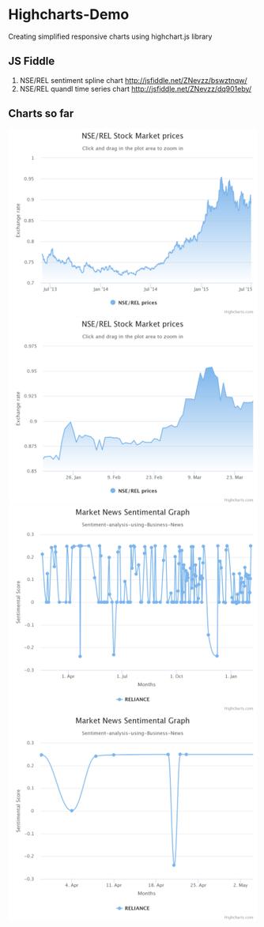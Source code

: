 # Highcharts-Demo
Creating simplified responsive charts using highchart.js library

## JS Fiddle
1. NSE/REL sentiment spline chart http://jsfiddle.net/ZNevzz/bswztnqw/
2. NSE/REL quandl time series chart http://jsfiddle.net/ZNevzz/dq901eby/

## Charts so far

![Time series Area](https://github.com/ZNClub-Javascript/Highcharts-Demo/blob/master/charts/NSE_REL_area_1.png "Time series Area")
![Time series Area Zoomed](https://github.com/ZNClub-Javascript/Highcharts-Demo/blob/master/charts/NSE_REL_area_1_zoom.png "Time series Area Zoomed")
![Irregular Time series Spline](https://github.com/ZNClub-Javascript/Highcharts-Demo/blob/master/charts/NSE_REL_spline_1.png "Irregular Time series Spline")
![Irregular Time series Spline Zoomed](https://github.com/ZNClub-Javascript/Highcharts-Demo/blob/master/charts/NSE_REL_spline_1_zoom.png "Irregular Time series Spline Zoomed")
